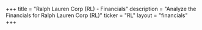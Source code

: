 +++
title = "Ralph Lauren Corp (RL) - Financials"
description = "Analyze the Financials for Ralph Lauren Corp (RL)"
ticker = "RL"
layout = "financials"
+++

